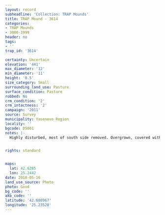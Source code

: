 ```yaml
---
layout: record
subheadline: 'Collection: TRAP Mounds'
title: TRAP Mound - 3614
categories:
- TRAP Mounds
- 3000-3999
header: no
tags:
- ''
trap_id: '3614'

certainty: Uncertain
elevation: '441'
max_diameter: '12'
min_diameter: '11'
height: '0.5'
size_category: Small
surrounding_land_use: Pasture
surface_condition: Pasture
robbed: No
crm_condition: '2'
crm_intactness: '2'
campaign: '2011'
source: Survey
municipality: Yasenovo Region
locality: ''
bgcode: DS001
notes: |-
  Highly disturbed, most of south side removed. Overgrown, covered with field stone, no obvious robbers trenches.


rights: standard


maps:
  lat: 42.6285
  lon: 25.2442
date: 2018-05-16
land_use_source: Photo
photo: Good
bg_code: ''
akb_code: ''
latitude: '42.680967'
longitude: '25.23528'
---
```

